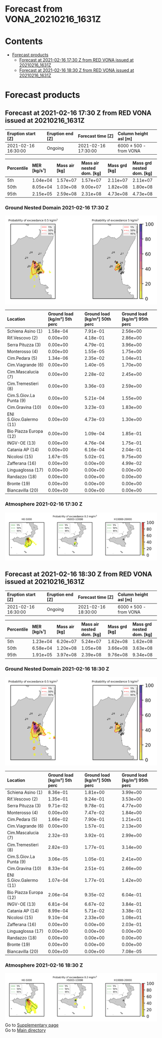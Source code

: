 
Forecast from VONA_20210216_1631Z
=================================

Contents
========

* [Forecast products](#forecast-products)
	* [Forecast at 2021-02-16 17:30 Z from RED VONA issued at 20210216_1631Z](#forecast-at-2021-02-16-1730-z-from-red-vona-issued-at-20210216_1631z)
	* [Forecast at 2021-02-16 18:30 Z from RED VONA issued at 20210216_1631Z](#forecast-at-2021-02-16-1830-z-from-red-vona-issued-at-20210216_1631z)

# Forecast products

## Forecast at 2021-02-16 17:30 Z from RED VONA issued at 20210216_1631Z
  

|Eruption start [Z]|Eruption end [Z]|Forecast time [Z]|Column height asl [m]|
| :--- | :--- | :--- | :--- |
|2021-02-16 16:30:00|Ongoing|2021-02-16 17:30:00|6000 ± 500 - from VONA|
  
  

|Percentile|MER [kg/s¹]|Mass air [kg]|Mass air nested dom. [kg]|Mass grd [kg]|Mass grd nested dom. [kg]|
| :--- | :--- | :--- | :--- | :--- | :--- |
|5th|1.04e+04|1.57e+07|1.57e+07|2.11e+07|2.11e+07|
|50th|8.05e+04|1.03e+08|9.00e+07|1.82e+08|1.80e+08|
|95th|2.15e+05|2.59e+08|2.31e+08|4.73e+08|4.73e+08|
  

### Ground Nested Domain 2021-02-16 17:30 Z
  
![](./figures/probability_grd_2021_02_16_1730_grid_1_1.png)  
  
  
  
  
  
  
  
  
  
  
  
  
  
  
  
  
  
  
  

|Location|Ground load [kg/m²] 5th perc|Ground load [kg/m²] 50th perc|Ground load [kg/m²] 95th perc|
| :--- | :--- | :--- | :--- |
|Schiena Asino (1)|1.58e-04|7.91e-01|2.56e+00|
|Rif.Vescovo (2)|0.00e+00|4.18e-01|2.86e+00|
|Serra Pituzza (3)|0.00e+00|4.79e-01|3.96e+00|
|Monterosso (4)|0.00e+00|1.55e-05|1.75e+00|
|Cim.Pedara (5)|1.34e-06|2.35e-02|1.04e+01|
|Cim.Viagrande (6)|0.00e+00|1.40e-05|1.70e+00|
|Cim.Mascalucia (7)|0.00e+00|2.28e-02|2.45e+00|
|Cim.Tremestieri (8)|0.00e+00|3.36e-03|2.59e+00|
|Cim.S.Giov.La Punta (9)|0.00e+00|5.21e-04|1.55e+00|
|Cim.Gravina (10)|0.00e+00|3.23e-03|1.83e+00|
|ENI S.Giov.Galermo (11)|0.00e+00|4.73e-03|1.30e+00|
|Bio Piazza Europa (12)|0.00e+00|1.09e-04|1.85e-01|
|INGV-OE (13)|0.00e+00|4.76e-04|1.75e-01|
|Catania AP (14)|0.00e+00|6.16e-04|2.04e-01|
|Nicolosi (15)|1.67e-05|5.02e-01|9.75e+00|
|Zafferana (16)|0.00e+00|0.00e+00|4.99e-02|
|Linguaglossa (17)|0.00e+00|0.00e+00|0.00e+00|
|Randazzo (18)|0.00e+00|0.00e+00|0.00e+00|
|Bronte (19)|0.00e+00|0.00e+00|0.00e+00|
|Biancavilla (20)|0.00e+00|0.00e+00|0.00e+00|
  

### Atmosphere 2021-02-16 17:30 Z
  
![](./figures/probability_air_2021_02_16_1730_grid_2_conclev_1_1.png)
## Forecast at 2021-02-16 18:30 Z from RED VONA issued at 20210216_1631Z
  

|Eruption start [Z]|Eruption end [Z]|Forecast time [Z]|Column height asl [m]|
| :--- | :--- | :--- | :--- |
|2021-02-16 16:30:00|Ongoing|2021-02-16 18:30:00|6000 ± 500 - from VONA|
  
  

|Percentile|MER [kg/s¹]|Mass air [kg]|Mass air nested dom. [kg]|Mass grd [kg]|Mass grd nested dom. [kg]|
| :--- | :--- | :--- | :--- | :--- | :--- |
|5th|1.23e+04|6.20e+07|5.24e+07|1.62e+08|1.62e+08|
|50th|6.58e+04|1.20e+08|1.05e+08|3.66e+08|3.63e+08|
|95th|1.91e+05|3.97e+08|2.39e+08|9.76e+08|9.34e+08|
  

### Ground Nested Domain 2021-02-16 18:30 Z
  
![](./figures/probability_grd_2021_02_16_1830_grid_1_2.png)  
  
  
  
  
  
  
  
  
  
  
  
  
  
  
  
  
  
  
  

|Location|Ground load [kg/m²] 5th perc|Ground load [kg/m²] 50th perc|Ground load [kg/m²] 95th perc|
| :--- | :--- | :--- | :--- |
|Schiena Asino (1)|8.36e-01|1.81e+00|3.99e+00|
|Rif.Vescovo (2)|1.35e-01|9.24e-01|3.53e+00|
|Serra Pituzza (3)|9.71e-02|9.78e-01|4.77e+00|
|Monterosso (4)|0.00e+00|7.47e-02|1.84e+00|
|Cim.Pedara (5)|1.66e-02|7.90e-01|1.21e+01|
|Cim.Viagrande (6)|0.00e+00|1.57e-01|2.13e+00|
|Cim.Mascalucia (7)|2.32e-03|3.92e-01|2.99e+00|
|Cim.Tremestieri (8)|2.82e-03|1.77e-01|3.14e+00|
|Cim.S.Giov.La Punta (9)|3.06e-05|1.05e-01|2.41e+00|
|Cim.Gravina (10)|8.33e-04|2.51e-01|2.66e+00|
|ENI S.Giov.Galermo (11)|1.07e-04|1.77e-01|1.42e+00|
|Bio Piazza Europa (12)|2.06e-04|9.35e-02|6.04e-01|
|INGV-OE (13)|6.81e-04|6.67e-02|3.84e-01|
|Catania AP (14)|8.99e-04|5.71e-02|3.38e-01|
|Nicolosi (15)|9.10e-04|2.33e+00|1.08e+01|
|Zafferana (16)|0.00e+00|0.00e+00|2.03e-01|
|Linguaglossa (17)|0.00e+00|0.00e+00|0.00e+00|
|Randazzo (18)|0.00e+00|0.00e+00|0.00e+00|
|Bronte (19)|0.00e+00|0.00e+00|0.00e+00|
|Biancavilla (20)|0.00e+00|0.00e+00|7.08e-05|
  

### Atmosphere 2021-02-16 18:30 Z
  
![](./figures/probability_air_2021_02_16_1830_grid_2_conclev_1_2.png)  
Go to [Supplementary page](Supplementary_page.md)  
Go to [Main directory](https://github.com/federicapardini/Real_time_ash_forecast)